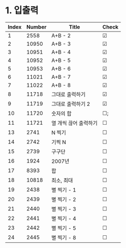 # 1. 입출력

| Index | Number | Title | Check |
|----------|----------|----------|----------|
| 1 | 2558 | A+B - 2 | &#9745; |
| 2 | 10950 | A+B - 3 | &#9745; |
| 3 | 10951 | A+B - 4 | &#9745; |
| 4 | 10952 | A+B - 5 | &#9745; |
| 5 | 10953 | A+B - 6 | &#9745; |
| 6 | 11021 | A+B - 7 | &#9745; |
| 7 | 11022 | A+B - 8 | &#9745; |
| 8 | 11718 | 그대로 출력하기 | &#9745; |
| 9 | 11719 | 그대로 출력하기 2 | &#9745; |
| 10 | 11720 | 숫자의 합 | &#9744;; |
| 11 | 11721 | 열 개씩 끊어 출력하기 | &#9744; |
| 13 | 2741 | N 찍기 | &#9744; |
| 14 | 2742 | 기찍 N | &#9744; |
| 15 | 2739 | 구구단 | &#9744; |
| 16 | 1924 | 2007년 | &#9744; |
| 17 | 8393 | 합 | &#9744; |
| 18 | 10818 | 최소, 최대 | &#9744; |
| 19 | 2438 | 별 찍기 - 1 | &#9744; |
| 20 | 2439 | 별 찍기 - 2 | &#9744; |
| 21 | 2440 | 별 찍기 - 3 | &#9744; |
| 22 | 2441 | 별 찍기 - 4 | &#9744; |
| 23 | 2442 | 별 찍기 - 5 | &#9744; |
| 24 | 2445 | 별 찍기 - 8 | &#9744; |
